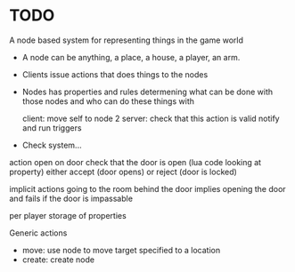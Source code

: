 TODO
====

A node based system for representing things in the game world
- A node can be anything, a place, a house, a player, an arm.
- Clients issue actions that does things to the nodes
- Nodes has properties and rules determening what can be done with those nodes
  and who can do these things with

  client: move self to node 2
  server: check that this action is valid
          notify and run triggers

- Check system...

action open on door
check that the door is open (lua code looking at property)
either accept (door opens) or reject (door is locked)

implicit actions
going to the room behind the door implies opening the door
and fails if the door is impassable

per player storage of properties


Generic actions
- move: use node to move target specified to a location
- create: create node
